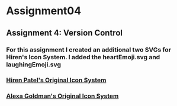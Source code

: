 # Assignment04
## Assignment 4: Version Control

### For this assignment I created an additional two SVGs for Hiren's Icon System. I added the heartEmoji.svg and laughingEmoji.svg 
### [Hiren Patel's Original Icon System](http://i6.cims.nyu.edu/~hrp259/color/assignments/assignment02/)
### [Alexa Goldman's Original Icon System](http://i6.cims.nyu.edu/~aeg451/380/hw2/index.html)

